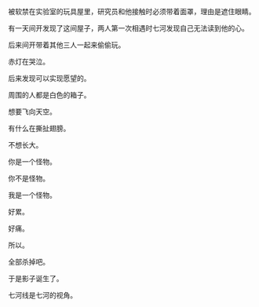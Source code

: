 被软禁在实验室的玩具屋里，研究员和他接触时必须带着面罩，理由是遮住眼睛。

有一天间开发现了这间屋子，两人第一次相遇时七河发现自己无法读到他的心。

后来间开带着其他三人一起来偷偷玩。

赤灯在哭泣。

后来发现可以实现愿望的。

周围的人都是白色的箱子。

想要飞向天空。

有什么在撕扯翅膀。

不想长大。

你是一个怪物。

你不是怪物。

我是一个怪物。

好累。

好痛。

所以。

全部杀掉吧。

于是影子诞生了。

七河线是七河的视角。
